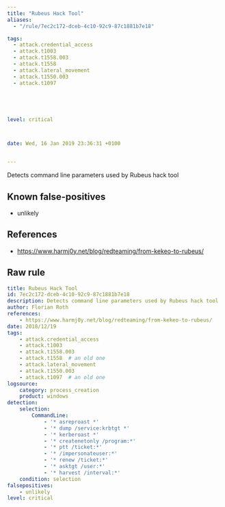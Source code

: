 ```yaml
---
title: "Rubeus Hack Tool"
aliases:
  - "/rule/7ec2c172-dceb-4c10-92c9-87c1881b7e18"

tags:
  - attack.credential_access
  - attack.t1003
  - attack.t1558.003
  - attack.t1558
  - attack.lateral_movement
  - attack.t1550.003
  - attack.t1097





level: critical



date: Wed, 16 Jan 2019 23:36:31 +0100


---
```


Detects command line parameters used by Rubeus hack tool

<!--more-->


## Known false-positives

* unlikely



## References

* https://www.harmj0y.net/blog/redteaming/from-kekeo-to-rubeus/


## Raw rule
```yaml
title: Rubeus Hack Tool
id: 7ec2c172-dceb-4c10-92c9-87c1881b7e18
description: Detects command line parameters used by Rubeus hack tool
author: Florian Roth
references:
    - https://www.harmj0y.net/blog/redteaming/from-kekeo-to-rubeus/
date: 2018/12/19
tags:
    - attack.credential_access
    - attack.t1003
    - attack.t1558.003
    - attack.t1558  # an old one
    - attack.lateral_movement 
    - attack.t1550.003
    - attack.t1097  # an old one
logsource:
    category: process_creation
    product: windows
detection:
    selection:
        CommandLine:
            - '* asreproast *'
            - '* dump /service:krbtgt *'
            - '* kerberoast *'
            - '* createnetonly /program:*'
            - '* ptt /ticket:*'
            - '* /impersonateuser:*'
            - '* renew /ticket:*'
            - '* asktgt /user:*'
            - '* harvest /interval:*'
    condition: selection
falsepositives:
    - unlikely
level: critical

```
